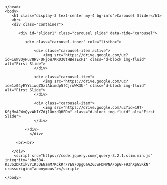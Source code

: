<html>
    <head>
        <title>BitBox360</title>
        <link rel="stylesheet" href="https://maxcdn.bootstrapcdn.com/bootstrap/4.0.0/css/bootstrap.min.css" integrity="sha384-Gn5384xqQ1aoWXA+058RXPxPg6fy4IWvTNh0E263XmFcJlSAwiGgFAW/dAiS6JXm" crossorigin="anonymous">
   
   
  
    </head>
    <body>
       <h1 class="display-3 text-center my-4 bg-info">Carousel Slider</h1>
       <hr>
       <div class="container">
          
<!-- Start-->
          
          <div id="slider1" class="carousel slide" data-ride="carousel"> 
           
             <div class="carousel-inner" role="listbox">
                            
                 <div class="carousel-item active">
                     <img src="https://drive.google.com/uc?id=1uWvQyHu78Hv-UFjoW7KR030tHBezEcPI" class="d-block img-fluid" alt="First Slide">
                 </div>
                   
                 <div class="carousel-item">
                     <img src="https://drive.google.com/uc?id=1z04yEYYiiwqZDzlAbimdp5fCjrwWK3U-" class="d-block img-fluid" alt="First Slide">
                 </div>
                 
                 <div class="carousel-item">
                     <img src="https://drive.google.com/uc?id=19T-KSjMmAJWvQyzAbIYZdj1OnzdQHFDn" class="d-block img-fluid" alt="First Slide">
                 </div>
                 
             </div>             
               </div>
            
              
        
<!--          https://drive.google.com/open?id=19T-KSjMmAJWvQyzAbIYZdj1OnzdQHFDn-->
<!--          https://drive.google.com/uc?id=19T-KSjMmAJWvQyzAbIYZdj1OnzdQHFDn-->
<!--           https://drive.google.com/open?id=1z04yEYYiiwqZDzlAbimdp5fCjrwWK3U--->
<!--           https://drive.google.com/open?id=1uWvQyHu78Hv-UFjoW7KR030tHBezEcPI-->
           
<!--         <img src="https://drive.google.com/uc?id=1uWvQyHu78Hv-UFjoW7KR030tHBezEcPI" width="1000" height="500">-->
<!--         <img src="https://drive.google.com/uc?id=19T-KSjMmAJWvQyzAbIYZdj1OnzdQHFDn" width="1000" height="500">-->
     
         
           
           
           
           
           
           
           
           
           
           
           
           
           
           
         <br><br>   
           
       </div>       
        <script src="https://code.jquery.com/jquery-3.2.1.slim.min.js" integrity="sha384-KJ3o2DKtIkvYIK3UENzmM7KCkRr/rE9/Qpg6aAZGJwFDMVNA/GpGFF93hXpG5KkN" crossorigin="anonymous"></script>
<script src="https://cdnjs.cloudflare.com/ajax/libs/popper.js/1.12.9/umd/popper.min.js" integrity="sha384-ApNbgh9B+Y1QKtv3Rn7W3mgPxhU9K/ScQsAP7hUibX39j7fakFPskvXusvfa0b4Q" crossorigin="anonymous"></script>
<script src="https://maxcdn.bootstrapcdn.com/bootstrap/4.0.0/js/bootstrap.min.js" integrity="sha384-JZR6Spejh4U02d8jOt6vLEHfe/JQGiRRSQQxSfFWpi1MquVdAyjUar5+76PVCmYl" crossorigin="anonymous"></script>
    </body>
</html>
